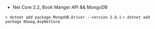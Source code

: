 * Net Core 2.2, Book Manger API && MongoDB

`> dotnet add package MongoDB.Driver --version 2.8.1`
`> dotnet add package NSwag.AspNetCore`